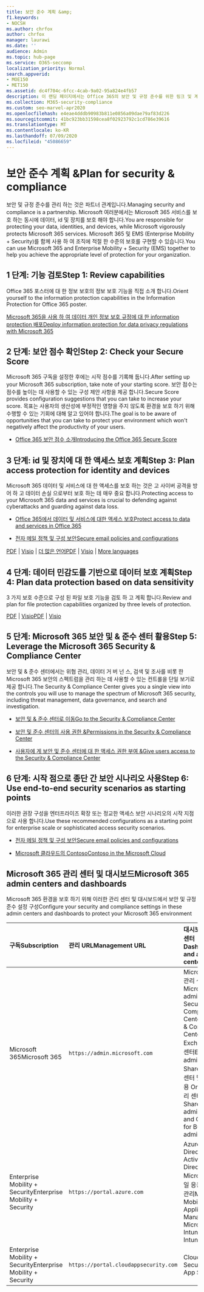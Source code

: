 ```yaml
---
title: 보안 준수 계획 &amp;
f1.keywords:
- NOCSH
ms.author: chrfox
author: chrfox
manager: laurawi
ms.date: ''
audience: Admin
ms.topic: hub-page
ms.service: O365-seccomp
localization_priority: Normal
search.appverid:
- MOE150
- MET150
ms.assetid: dc4f704c-6fcc-4cab-9a02-95a824e4fb57
description: 이 랜딩 페이지에서는 Office 365의 보안 및 규정 준수를 위한 링크 및 계획 정보를 제공 합니다.
ms.collection: M365-security-compliance
ms.custom: seo-marvel-apr2020
ms.openlocfilehash: e4eae4dddb90983b811e0856a09dae79af83d226
ms.sourcegitcommit: 41bc923bb31598cea8f02923792c1cd786e39616
ms.translationtype: MT
ms.contentlocale: ko-KR
ms.lasthandoff: 07/09/2020
ms.locfileid: "45086659"
---
```

# <a name="plan-for-security-amp-compliance"></a><span data-ttu-id="09926-103">보안 준수 계획 &amp;</span><span class="sxs-lookup"><span data-stu-id="09926-103">Plan for security &amp; compliance</span></span>

<span data-ttu-id="09926-104">보안 및 규정 준수를 관리 하는 것은 파트너 관계입니다.</span><span class="sxs-lookup"><span data-stu-id="09926-104">Managing security and compliance is a partnership.</span></span> <span data-ttu-id="09926-105">Microsoft 여러분에서는 Microsoft 365 서비스를 보호 하는 동시에 데이터, id 및 장치를 보호 해야 합니다.</span><span class="sxs-lookup"><span data-stu-id="09926-105">You are responsible for protecting your data, identities, and devices, while Microsoft vigorously protects Microsoft 365 services.</span></span> <span data-ttu-id="09926-106">Microsoft 365 및 EMS (Enterprise Mobility + Security)를 함께 사용 하 여 조직에 적절 한 수준의 보호를 구현할 수 있습니다.</span><span class="sxs-lookup"><span data-stu-id="09926-106">You can use Microsoft 365 and Enterprise Mobility + Security (EMS) together to help you achieve the appropriate level of protection for your organization.</span></span>
  
## <a name="step-1-review-capabilities"></a><span data-ttu-id="09926-107">1 단계: 기능 검토</span><span class="sxs-lookup"><span data-stu-id="09926-107">Step 1: Review capabilities</span></span>

<span data-ttu-id="09926-108">Office 365 포스터에 대 한 정보 보호의 정보 보호 기능을 직접 소개 합니다.</span><span class="sxs-lookup"><span data-stu-id="09926-108">Orient yourself to the information protection capabilities in the Information Protection for Office 365 poster.</span></span> 
  
[<span data-ttu-id="09926-109">Microsoft 365을 사용 하 여 데이터 개인 정보 보호 규정에 대 한 information protection 배포</span><span class="sxs-lookup"><span data-stu-id="09926-109">Deploy information protection for data privacy regulations with Microsoft 365</span></span>](https://docs.microsoft.com/microsoft-365/solutions/information-protection-deploy?view=o365-worldwide)
  
## <a name="step-2-check-your-secure-score"></a><span data-ttu-id="09926-110">2 단계: 보안 점수 확인</span><span class="sxs-lookup"><span data-stu-id="09926-110">Step 2: Check your Secure Score</span></span>

<span data-ttu-id="09926-111">Microsoft 365 구독을 설정한 후에는 시작 점수를 기록해 둡니다.</span><span class="sxs-lookup"><span data-stu-id="09926-111">After setting up your Microsoft 365 subscription, take note of your starting score.</span></span> <span data-ttu-id="09926-112">보안 점수는 점수를 높이는 데 사용할 수 있는 구성 제안 사항을 제공 합니다.</span><span class="sxs-lookup"><span data-stu-id="09926-112">Secure Score provides configuration suggestions that you can take to increase your score.</span></span> <span data-ttu-id="09926-113">목표는 사용자의 생산성에 부정적인 영향을 주지 않도록 환경을 보호 하기 위해 수행할 수 있는 기회에 대해 알고 있어야 합니다.</span><span class="sxs-lookup"><span data-stu-id="09926-113">The goal is to be aware of opportunities that you can take to protect your environment which won't negatively affect the productivity of your users.</span></span>
  
- [<span data-ttu-id="09926-114">Office 365 보안 점수 소개</span><span class="sxs-lookup"><span data-stu-id="09926-114">Introducing the Office 365 Secure Score</span></span>](../security/mtp/microsoft-secure-score.md)
    
## <a name="step-3-plan-access-protection-for-identity-and-devices"></a><span data-ttu-id="09926-115">3 단계: id 및 장치에 대 한 액세스 보호 계획</span><span class="sxs-lookup"><span data-stu-id="09926-115">Step 3: Plan access protection for identity and devices</span></span>

<span data-ttu-id="09926-116">Microsoft 365 데이터 및 서비스에 대 한 액세스를 보호 하는 것은 고 사이버 공격을 방어 하 고 데이터 손실 으로부터 보호 하는 데 매우 중요 합니다.</span><span class="sxs-lookup"><span data-stu-id="09926-116">Protecting access to your Microsoft 365 data and services is crucial to defending against cyberattacks and guarding against data loss.</span></span>
  
- [<span data-ttu-id="09926-117">Office 365에서 데이터 및 서비스에 대한 액세스 보호</span><span class="sxs-lookup"><span data-stu-id="09926-117">Protect access to data and services in Office 365</span></span>](protect-access-to-data-and-services.md)
    
- [<span data-ttu-id="09926-118">전자 메일 정책 및 구성 보안</span><span class="sxs-lookup"><span data-stu-id="09926-118">Secure email policies and configurations</span></span>](https://docs.microsoft.com/microsoft-365/enterprise/secure-email-recommended-policies)
    
<span data-ttu-id="09926-119">[PDF](https://go.microsoft.com/fwlink/p/?linkid=841656) | [Visio](https://go.microsoft.com/fwlink/p/?linkid=841657) | [더 많은 언어](https://www.microsoft.com/download/details.aspx?id=55032)</span><span class="sxs-lookup"><span data-stu-id="09926-119">[PDF](https://go.microsoft.com/fwlink/p/?linkid=841656) | [Visio](https://go.microsoft.com/fwlink/p/?linkid=841657) | [More languages](https://www.microsoft.com/download/details.aspx?id=55032)</span></span>
  
## <a name="step-4-plan-data-protection-based-on-data-sensitivity"></a><span data-ttu-id="09926-120">4 단계: 데이터 민감도를 기반으로 데이터 보호 계획</span><span class="sxs-lookup"><span data-stu-id="09926-120">Step 4: Plan data protection based on data sensitivity</span></span>

<span data-ttu-id="09926-121">3 가지 보호 수준으로 구성 된 파일 보호 기능을 검토 하 고 계획 합니다.</span><span class="sxs-lookup"><span data-stu-id="09926-121">Review and plan for file protection capabilities organized by three levels of protection.</span></span>
  
<span data-ttu-id="09926-122">[PDF](https://download.microsoft.com/download/7/8/9/789645A5-BD10-4541-BC33-F8D1EFF5E911/MSFT_cloud_architecture_O365%20file%20protection.pdf) | [Visio](https://download.microsoft.com/download/7/8/9/789645A5-BD10-4541-BC33-F8D1EFF5E911/MSFT_cloud_architecture_O365%20file%20protection.vsdx)</span><span class="sxs-lookup"><span data-stu-id="09926-122">[PDF](https://download.microsoft.com/download/7/8/9/789645A5-BD10-4541-BC33-F8D1EFF5E911/MSFT_cloud_architecture_O365%20file%20protection.pdf) | [Visio](https://download.microsoft.com/download/7/8/9/789645A5-BD10-4541-BC33-F8D1EFF5E911/MSFT_cloud_architecture_O365%20file%20protection.vsdx)</span></span>
  
## <a name="step-5-leverage-the-microsoft-365-security-amp-compliance-center"></a><span data-ttu-id="09926-123">5 단계: Microsoft 365 보안 및 &amp; 준수 센터 활용</span><span class="sxs-lookup"><span data-stu-id="09926-123">Step 5: Leverage the Microsoft 365 Security &amp; Compliance Center</span></span>

<span data-ttu-id="09926-124">보안 및 &amp; 준수 센터에서는 위협 관리, 데이터 거 버 넌 스, 검색 및 조사를 비롯 한 Microsoft 365 보안의 스펙트럼을 관리 하는 데 사용할 수 있는 컨트롤을 단일 보기로 제공 합니다.</span><span class="sxs-lookup"><span data-stu-id="09926-124">The Security &amp; Compliance Center gives you a single view into the controls you will use to manage the spectrum of Microsoft 365 security, including threat management, data governance, and search and investigation.</span></span> 
  
- [<span data-ttu-id="09926-125">보안 및 &amp; 준수 센터로 이동</span><span class="sxs-lookup"><span data-stu-id="09926-125">Go to the Security &amp; Compliance Center</span></span>](go-to-the-securitycompliance-center.md)
    
- [<span data-ttu-id="09926-126">보안 및 준수 센터의 사용 권한 &amp;</span><span class="sxs-lookup"><span data-stu-id="09926-126">Permissions in the Security &amp; Compliance Center</span></span>](~/security/office-365-security/protect-against-threats.md)
    
- [<span data-ttu-id="09926-127">사용자에 게 보안 및 준수 센터에 대 한 액세스 권한 부여 &amp;</span><span class="sxs-lookup"><span data-stu-id="09926-127">Give users access to the Security &amp; Compliance Center</span></span>](~/security/office-365-security/grant-access-to-the-security-and-compliance-center.md)
    
## <a name="step-6-use-end-to-end-security-scenarios-as-starting-points"></a><span data-ttu-id="09926-128">6 단계: 시작 점으로 종단 간 보안 시나리오 사용</span><span class="sxs-lookup"><span data-stu-id="09926-128">Step 6: Use end-to-end security scenarios as starting points</span></span>

<span data-ttu-id="09926-129">이러한 권장 구성을 엔터프라이즈 확장 또는 정교한 액세스 보안 시나리오의 시작 지점으로 사용 합니다.</span><span class="sxs-lookup"><span data-stu-id="09926-129">Use these recommended configurations as a starting point for enterprise scale or sophisticated access security scenarios.</span></span>
  
- [<span data-ttu-id="09926-130">전자 메일 정책 및 구성 보안</span><span class="sxs-lookup"><span data-stu-id="09926-130">Secure email policies and configurations</span></span>](https://docs.microsoft.com/microsoft-365/enterprise/secure-email-recommended-policies)
    
- [<span data-ttu-id="09926-131">Microsoft 클라우드의 Contoso</span><span class="sxs-lookup"><span data-stu-id="09926-131">Contoso in the Microsoft Cloud</span></span>](https://aka.ms/cloudarchcontoso)
    
## <a name="microsoft-365-admin-centers-and-dashboards"></a><span data-ttu-id="09926-132">Microsoft 365 관리 센터 및 대시보드</span><span class="sxs-lookup"><span data-stu-id="09926-132">Microsoft 365 admin centers and dashboards</span></span>

<span data-ttu-id="09926-133">Microsoft 365 환경을 보호 하기 위해 이러한 관리 센터 및 대시보드에서 보안 및 규정 준수 설정 구성</span><span class="sxs-lookup"><span data-stu-id="09926-133">Configure your security and compliance settings in these admin centers and dashboards to protect your Microsoft 365 environment</span></span>
  
|<span data-ttu-id="09926-134">**구독**</span><span class="sxs-lookup"><span data-stu-id="09926-134">**Subscription**</span></span>|<span data-ttu-id="09926-135">**관리 URL**</span><span class="sxs-lookup"><span data-stu-id="09926-135">**Management URL**</span></span>|<span data-ttu-id="09926-136">**대시보드 및 관리 센터**</span><span class="sxs-lookup"><span data-stu-id="09926-136">**Dashboards and admin centers**</span></span>|
|:-----|:-----|:-----|
|<span data-ttu-id="09926-137">Microsoft 365</span><span class="sxs-lookup"><span data-stu-id="09926-137">Microsoft 365</span></span>  <br/> |`https://admin.microsoft.com`  <br/> | <span data-ttu-id="09926-138">Microsoft 365 관리 센터</span><span class="sxs-lookup"><span data-stu-id="09926-138">Microsoft 365 admin center</span></span>  <br/>  <span data-ttu-id="09926-139">Security &amp; Compliance Center</span><span class="sxs-lookup"><span data-stu-id="09926-139">Security &amp; Compliance Center</span></span>  <br/>  <span data-ttu-id="09926-140">Exchange 관리 센터</span><span class="sxs-lookup"><span data-stu-id="09926-140">Exchange admin center</span></span>  <br/>  <span data-ttu-id="09926-141">SharePoint 관리 센터 및 비즈니스용 OneDrive 관리 센터</span><span class="sxs-lookup"><span data-stu-id="09926-141">SharePoint admin center and OneDrive for Business admin center</span></span>  <br/> |
|<span data-ttu-id="09926-142">Enterprise Mobility + Security</span><span class="sxs-lookup"><span data-stu-id="09926-142">Enterprise Mobility + Security</span></span>  <br/> |`https://portal.azure.com`  <br/> | <span data-ttu-id="09926-143">Azure Active Directory</span><span class="sxs-lookup"><span data-stu-id="09926-143">Azure Active Directory</span></span>  <br/>  <span data-ttu-id="09926-144">Microsoft 모바일 응용 프로그램 관리</span><span class="sxs-lookup"><span data-stu-id="09926-144">Microsoft Mobile Application Management</span></span>  <br/>  <span data-ttu-id="09926-145">Microsoft Intune</span><span class="sxs-lookup"><span data-stu-id="09926-145">Microsoft Intune</span></span>  <br/> |
|<span data-ttu-id="09926-146">Enterprise Mobility + Security</span><span class="sxs-lookup"><span data-stu-id="09926-146">Enterprise Mobility + Security</span></span>  <br/> |`https://portal.cloudappsecurity.com`  <br/> | <span data-ttu-id="09926-147">Cloud App Security</span><span class="sxs-lookup"><span data-stu-id="09926-147">Cloud App Security</span></span>  <br/> |
